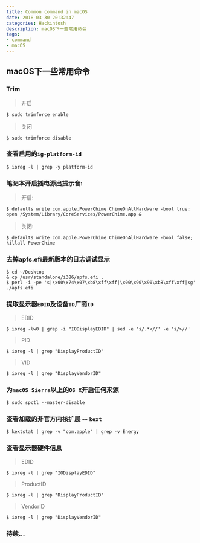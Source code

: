 ```yaml
---
title: Common command in macOS
date: 2018-03-30 20:32:47
categories: Hackintosh
description: macOS下一些常用命令
tags: 
- command
- macOS
---
```


## macOS下一些常用命令
<!--more-->

### Trim
> 开启
```
$ sudo trimforce enable
```

> 关闭
```
$ sudo trimforce disable
```

### 查看启用的`ig-platform-id`
```
$ ioreg -l | grep -y platform-id
```

### 笔记本开启插电源出提示音:
> 开启:
```
$ defaults write com.apple.PowerChime ChimeOnAllHardware -bool true; open /System/Library/CoreServices/PowerChime.app &
```

> 关闭:
```
$ defaults write com.apple.PowerChime ChimeOnAllHardware -bool false; killall PowerChime
```

### 去掉apfs.efi最新版本的日志调试显示
```
$ cd ~/Desktop						
& cp /usr/standalone/i386/apfs.efi .
$ perl -i -pe 's|\x00\x74\x07\xb8\xff\xff|\x00\x90\x90\xb8\xff\xff|sg' ./apfs.efi
```

### 提取显示器`EDID`及设备`ID`厂商`ID`
> EDID
```
$ ioreg -lw0 | grep -i "IODisplayEDID" | sed -e 's/.*<//' -e 's/>//'
```

> PID
```
$ ioreg -l | grep "DisplayProductID"    
```

> VID
```
$ ioreg -l | grep "DisplayVendorID"  
```

### 为`macOS Sierra`以上的`OS X`开启任何来源
```
$ sudo spctl --master-disable
```

### 查看加载的非官方内核扩展 -- `kext`
```
$ kextstat | grep -v "com.apple" | grep -v Energy
```

### 查看显示器硬件信息
> EDID
```
$ ioreg -l | grep "IODisplayEDID"
```

> ProductID
```
$ ioreg -l | grep "DisplayProductID"
```

> VendorID
```
$ ioreg -l | grep "DisplayVendorID"
```

### 待续...


